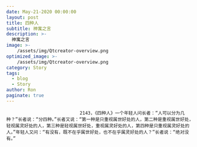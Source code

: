 ```yaml
---
date: May-21-2020 00:00:00
layout: post
title: 四种人
subtitle: 神寓之言
description: >-
  神寓之言
image: >-
    /assets/img/Qtcreator-overview.png
optimized_image: >-
    /assets/img/Qtcreator-overview.png
category: Story
tags:
  - blog
  - Story
author: Ron
paginate: true
---
```


							　　2143，《四种人》一个年轻人问长者：“人可以分为几种？”长者说：“分四种。”长者又说：“第一种是只重视属世好处的人，第二种是重视属世好处，轻视属灵好处的人，第三种是轻视属世好处，重视属灵好处的人，第四种是只重视属灵好处的人。”年轻人又问：“有没有，既不在乎属世好处，也不在乎属灵好处的人？”长者说：“绝对没有。”
							
							
						